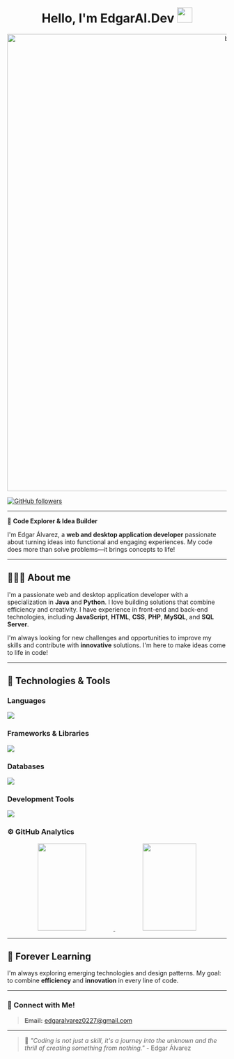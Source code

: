 
<div align="center">
<h1 align="center">Hello, I'm EdgarAl.Dev <img src="https://media.giphy.com/media/hvRJCLFzcasrR4ia7z/giphy.gif" width="35"></h1>
</div>

<div align="center">
<img width="1050" alt="banner git" src="https://github.com/user-attachments/assets/0ae9b11e-b422-4fcb-a906-760fb5581e05">
</div>

[![GitHub followers](https://img.shields.io/github/followers/edgar-alvarez-checo?style=social)](https://github.com/edgar-alvarez-checo)

---

🌌 **Code Explorer & Idea Builder**

I'm Edgar Álvarez, a **web and desktop application developer** passionate about turning ideas into functional and engaging experiences. My code does more than solve problems—it brings concepts to life!

---

## 👨🏻‍💻 About me 
I'm a passionate web and desktop application developer with a specialization in **Java** and **Python**. I love building solutions that combine efficiency and creativity. I have experience in front-end and back-end technologies, including **JavaScript**, **HTML**, **CSS**, **PHP**, **MySQL**, and **SQL Server**.

I'm always looking for new challenges and opportunities to improve my skills and contribute with **innovative** solutions. I'm here to make ideas come to life in code!

---

## 📖 Technologies & Tools

### **Languages**

<p align="left">
    <img src="https://skillicons.dev/icons?i=java,py,js,php,html,css" />
  
</p>

### **Frameworks & Libraries**

<p align="left">
    <img src="https://skillicons.dev/icons?i=bootstrap,spring" />
  
</p>

### **Databases**

<p align="left">
    <img src="https://skillicons.dev/icons?i=mysql,sqlserver" />

</p>

### **Development Tools**

<p align="left">
    <img src="https://skillicons.dev/icons?i=git,github,figma,idea,vscode,linux" />

</p>

### ⚙️ GitHub Analytics

<p align="center">
  <a href="https://github.com/edgar-alvarez-checo">
    <img width="47%" height="200px" src="https://github-readme-stats.vercel.app/api?username=edgar-alvarez-checo&show_icons=true&theme=algolia&include_all_commits=true&count_private=true"/>
  </a>
  <a href="https://github.com/edgar-alvarez-checo">
    <img width="49.5%" height="200px" src="https://github-readme-streak-stats.herokuapp.com/?user=edgar-alvarez-checo&theme=algolia"/>
  </a>
</p>

---

## 🌱 Forever Learning
I'm always exploring emerging technologies and design patterns. My goal: to combine **efficiency** and **innovation** in every line of code.

---

### 🤝 Connect with Me!
> **Email:** edgaralvarez0227@gmail.com  

---

> 🌠 _"Coding is not just a skill, it's a journey into the unknown and the thrill of creating something from nothing."_ - Edgar Álvarez
